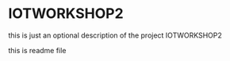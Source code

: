# IOTWORKSHOP2
this is just an optional description of the project IOTWORKSHOP2


this is readme file
